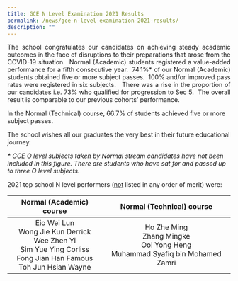 ```yaml
---
title: GCE N Level Examination 2021 Results
permalink: /news/gce-n-level-examination-2021-results/
description: ""
---
```

<p style="text-align: justify;">The school congratulates our candidates on achieving steady academic outcomes in the face of disruptions to their preparations that arose from the COVID-19 situation.  Normal (Academic) students registered a value-added performance for a fifth consecutive year.  74.1%* of our Normal (Academic) students obtained five or more subject passes.  100% and/or improved pass rates were registered in six subjects.   There was a rise in the proportion of our candidates i.e. 73% who qualified for progression to Sec 5.  The overall result is comparable to our previous cohorts’ performance.</p>


In the Normal (Technical) course, 66.7% of students achieved five or more subject passes. 

The school wishes all our graduates the very best in their future educational journey.

_\* GCE O level subjects taken by Normal stream candidates have not been included in this figure. There are students who have sat for and passed up to three O level subjects._

2021 top school N level performers (<u>not</u> listed in any order of merit) were:

| Normal (Academic) course                                                                                                  | Normal (Technical) course                                                         |
|:---------:|:--------------------:|
| Eio Wei Lun<br>Wong Jie Kun Derrick<br>Wee Zhen Yi<br>Sim Yue Ying Corliss<br>Fong Jian Han Famous<br>Toh Jun Hsian Wayne | Ho Zhe Ming<br>Zhang Mingke<br>Ooi Yong Heng<br>Muhammad Syafiq bin Mohamed Zamri |
